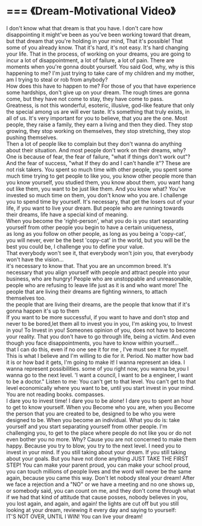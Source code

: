===
《Dream-Motivational Video》
===


I don't know what that dream is that you have.
I don't care how disappointing it might've been as you've been working toward that dream,
but that dream that you're holding in your mind,
That it's possible!
That some of you already know.
That it's hard,
it's not easy.
It's hard changing your life.
That in the process, of working on your dreams,
you are going to incur a lot of disappointment,
a lot of failure,
a lot of pain.
There are moments when you're gonna doubt yourself.
You said God, why, why is this happening to me?
I'm just trying to take care of my children and my mother, am I trying to steal or rob from anybody?       
How does this have to happen to me?
For those of you that have experience some hardships,
don't give up on your dream.
The rough times are gonna come, but they have not come to stay, they have come to pass.        
Greatness, is not this wonderful, esoteric, illusive,
god-like feature that only the special among us are will ever taste.
It's something that truly exists, in all of us.
It's very important for you to believe, that you are the one.
Most people, they raise a family, they earn a living and then they died.
They stop growing, they stop working on themselves, they stop stretching,
they stop pushing themselves.        
Then a lot of people like to complain but they don't wanna do anything about their situation.
And most people don't work on their dreams, why?
One is because of fear, the fear of failure, "what if things don't work out"?
And the fear of success, "what If they do and I can't handle it"?
These are not risk takers.
You spent so much time with other people, you spent some much time trying to get people to like you,
you know other people more than you know yourself,
you studied them, you know about them, you want hang out like them, you want to be just like them.
And you know what?
You've invested so much time on them, you don't know who you are.
I challenge you to spend time by yourself.
It's necessary, that get the losers out of your life, if you want to live your dream.
But people who are running towards their dreams, life have a special kind of meaning.        
When you become the 'right-person',
what you do is you start separating yourself from other people you begin to have a certain uniqueness,        
as long as you follow on other people, as long as you being a 'copy-cat',
you will never, ever be the best 'copy-cat' in the world,
but you will be the best you could be,
I challenge you to define your value.       
That everybody won't see it, 
that everybody won't join you, 
that everybody won't have the vision...       
it's necessary to know that.
That you are an uncommon breed.
It's necessary that you align yourself with people and attract people into your business,
who are hungry!
People who are unstoppable and unreasonable,
people who are refusing to leave life just as it is and who want more!
The people that are living their dreams are fighting winners, to attach themselves too.        
the people that are living their dreams, are the people that know that if it's gonna happen it's up to them       
If you want to be more successful,
if you want to have and don’t stop and never to be bored,let them all to invest you in you,
I'm asking you, to Invest in you!
To Invest in you!
Someones opinion of you, does not have to become your reality.
That you don't have to go through life, being a victim.
And even though you face disappointments, you have to know within yourself...        
that I can do this, even if no one see it for me , I've must see it for myself.
This is what I believe and I'm willing to die for it. Period.
No matter how bad it is or how bad it gets,
I'm going to make it!
I wanna represent an idea. I wanna represent possibilities.
some of you right now, you wanna be,you I wanna go to the next level.
'I want a council, I want to be a engineer, I want to be a doctor." Listen to me:
You can't get to that level.
You can't get to that level economically where you want to be, until you start invest in your mind.        
You are not reading books.
compasses.       
I dare you to invest time!
I dare you to be alone!
I dare you to spent an hour to get to know yourself.
When you Become who you are,
when you Become the person that you are created to be, designed to be who you were designed to be.
When you become an individual.
What you do is: take yourself and you start separating yourself from other people.
I'm challenging you, to get to the place where people do not like you or do not even bother you no more. 
Why? Cause you are not concerned to make them happy.
Because you try to blow, you try to the next level.
I need you to invest in your mind.
If you still taking about your dream.
If you still taking about your goals.
But you have not done anything
JUST TAKE THE FIRST STEP!
You can make your parent proud,
you can make your school proud,
you can touch millions of people lives and the word will never be the same again,
because you came this way.
Don't let nobody steal your dream!
After we face a rejection and a "NO" or we have a meeting and no one shows up,
or somebody said, you can count on me, and they don't come through
what if we had that kind of attitude that cause posses, nobody believes in 
you, you lost again, and again, and again! the lights are cut off
but you still looking at your dream, reviewing it every day and saying to yourself:        
IT'S NOT OVER, UNTIL I WIN!
You can live your dream!